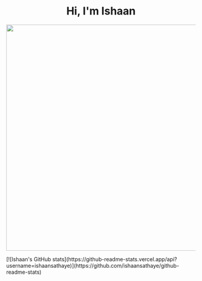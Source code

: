 <h1 align="center">Hi, I'm Ishaan</h1>

<p align="center">
    <img src = "http://github-readme-streak-stats.herokuapp.com?user=ishaansathaye&theme=Javascript-dark&hide_border=true&date_format=M%20j%5B%2C%20Y%5D)" width = 600>
</p>
[![Ishaan's GitHub stats](https://github-readme-stats.vercel.app/api?username=ishaansathaye)](https://github.com/ishaansathaye/github-readme-stats)
